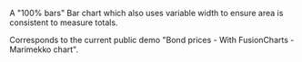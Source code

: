 A "100% bars" Bar chart which also uses variable width to ensure area is consistent to measure totals.

Corresponds to the current public demo "Bond prices - With FusionCharts - Marimekko chart".
